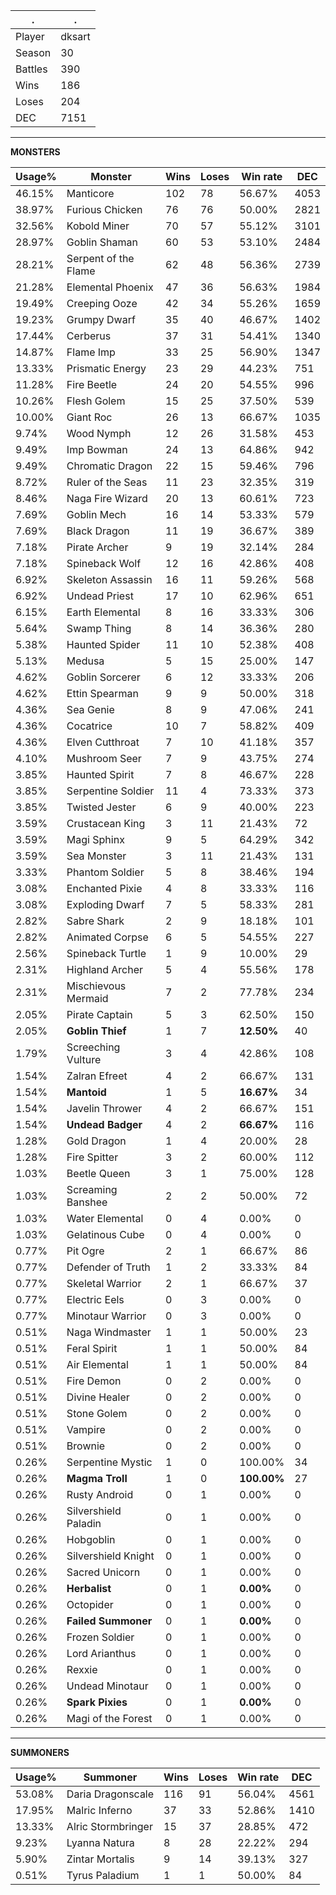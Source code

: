 .|.
|-|-
Player|dksart
Season|30
Battles|390
Wins|186
Loses|204
DEC|7151

---
**MONSTERS**

Usage%|Monster|Wins|Loses|Win rate|DEC|
-|-|-|-|-|-|
46.15%|Manticore|102|78|56.67%|4053|
38.97%|Furious Chicken|76|76|50.00%|2821|
32.56%|Kobold Miner|70|57|55.12%|3101|
28.97%|Goblin Shaman|60|53|53.10%|2484|
28.21%|Serpent of the Flame|62|48|56.36%|2739|
21.28%|Elemental Phoenix|47|36|56.63%|1984|
19.49%|Creeping Ooze|42|34|55.26%|1659|
19.23%|Grumpy Dwarf|35|40|46.67%|1402|
17.44%|Cerberus|37|31|54.41%|1340|
14.87%|Flame Imp|33|25|56.90%|1347|
13.33%|Prismatic Energy|23|29|44.23%|751|
11.28%|Fire Beetle|24|20|54.55%|996|
10.26%|Flesh Golem|15|25|37.50%|539|
10.00%|Giant Roc|26|13|66.67%|1035|
9.74%|Wood Nymph|12|26|31.58%|453|
9.49%|Imp Bowman|24|13|64.86%|942|
9.49%|Chromatic Dragon|22|15|59.46%|796|
8.72%|Ruler of the Seas|11|23|32.35%|319|
8.46%|Naga Fire Wizard|20|13|60.61%|723|
7.69%|Goblin Mech|16|14|53.33%|579|
7.69%|Black Dragon|11|19|36.67%|389|
7.18%|Pirate Archer|9|19|32.14%|284|
7.18%|Spineback Wolf|12|16|42.86%|408|
6.92%|Skeleton Assassin|16|11|59.26%|568|
6.92%|Undead Priest|17|10|62.96%|651|
6.15%|Earth Elemental|8|16|33.33%|306|
5.64%|Swamp Thing|8|14|36.36%|280|
5.38%|Haunted Spider|11|10|52.38%|408|
5.13%|Medusa|5|15|25.00%|147|
4.62%|Goblin Sorcerer|6|12|33.33%|206|
4.62%|Ettin Spearman|9|9|50.00%|318|
4.36%|Sea Genie|8|9|47.06%|241|
4.36%|Cocatrice|10|7|58.82%|409|
4.36%|Elven Cutthroat|7|10|41.18%|357|
4.10%|Mushroom Seer|7|9|43.75%|274|
3.85%|Haunted Spirit|7|8|46.67%|228|
3.85%|Serpentine Soldier|11|4|73.33%|373|
3.85%|Twisted Jester|6|9|40.00%|223|
3.59%|Crustacean King|3|11|21.43%|72|
3.59%|Magi Sphinx|9|5|64.29%|342|
3.59%|Sea Monster|3|11|21.43%|131|
3.33%|Phantom Soldier|5|8|38.46%|194|
3.08%|Enchanted Pixie|4|8|33.33%|116|
3.08%|Exploding Dwarf|7|5|58.33%|281|
2.82%|Sabre Shark|2|9|18.18%|101|
2.82%|Animated Corpse|6|5|54.55%|227|
2.56%|Spineback Turtle|1|9|10.00%|29|
2.31%|Highland Archer|5|4|55.56%|178|
2.31%|Mischievous Mermaid|7|2|77.78%|234|
2.05%|Pirate Captain|5|3|62.50%|150|
2.05%|**Goblin Thief**|1|7|**12.50%**|40|
1.79%|Screeching Vulture|3|4|42.86%|108|
1.54%|Zalran Efreet|4|2|66.67%|131|
1.54%|**Mantoid**|1|5|**16.67%**|34|
1.54%|Javelin Thrower|4|2|66.67%|151|
1.54%|**Undead Badger**|4|2|**66.67%**|116|
1.28%|Gold Dragon|1|4|20.00%|28|
1.28%|Fire Spitter|3|2|60.00%|112|
1.03%|Beetle Queen|3|1|75.00%|128|
1.03%|Screaming Banshee|2|2|50.00%|72|
1.03%|Water Elemental|0|4|0.00%|0|
1.03%|Gelatinous Cube|0|4|0.00%|0|
0.77%|Pit Ogre|2|1|66.67%|86|
0.77%|Defender of Truth|1|2|33.33%|84|
0.77%|Skeletal Warrior|2|1|66.67%|37|
0.77%|Electric Eels|0|3|0.00%|0|
0.77%|Minotaur Warrior|0|3|0.00%|0|
0.51%|Naga Windmaster|1|1|50.00%|23|
0.51%|Feral Spirit|1|1|50.00%|84|
0.51%|Air Elemental|1|1|50.00%|84|
0.51%|Fire Demon|0|2|0.00%|0|
0.51%|Divine Healer|0|2|0.00%|0|
0.51%|Stone Golem|0|2|0.00%|0|
0.51%|Vampire|0|2|0.00%|0|
0.51%|Brownie|0|2|0.00%|0|
0.26%|Serpentine Mystic|1|0|100.00%|34|
0.26%|**Magma Troll**|1|0|**100.00%**|27|
0.26%|Rusty Android|0|1|0.00%|0|
0.26%|Silvershield Paladin|0|1|0.00%|0|
0.26%|Hobgoblin|0|1|0.00%|0|
0.26%|Silvershield Knight|0|1|0.00%|0|
0.26%|Sacred Unicorn|0|1|0.00%|0|
0.26%|**Herbalist**|0|1|**0.00%**|0|
0.26%|Octopider|0|1|0.00%|0|
0.26%|**Failed Summoner**|0|1|**0.00%**|0|
0.26%|Frozen Soldier|0|1|0.00%|0|
0.26%|Lord Arianthus|0|1|0.00%|0|
0.26%|Rexxie|0|1|0.00%|0|
0.26%|Undead Minotaur|0|1|0.00%|0|
0.26%|**Spark Pixies**|0|1|**0.00%**|0|
0.26%|Magi of the Forest|0|1|0.00%|0|

---
**SUMMONERS**

Usage%|Summoner|Wins|Loses|Win rate|DEC|
-|-|-|-|-|-|
53.08%|Daria Dragonscale|116|91|56.04%|4561|
17.95%|Malric Inferno|37|33|52.86%|1410|
13.33%|Alric Stormbringer|15|37|28.85%|472|
9.23%|Lyanna Natura|8|28|22.22%|294|
5.90%|Zintar Mortalis|9|14|39.13%|327|
0.51%|Tyrus Paladium|1|1|50.00%|84|
